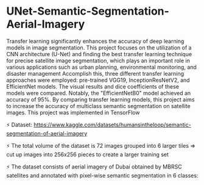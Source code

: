 # UNet-Semantic-Segmentation-Aerial-Imagery

Transfer learning significantly enhances the accuracy of deep learning models in image segmentation. This project focuses on the utilization of a CNN architecture (U-Net) and finding the best transfer learning technique for precise satellite image segmentation, which plays an important role in various applications such as urban planning, environmental monitoring, and disaster management Accomplish this, three different transfer learning approaches were employed: pre-trained VGG19, InceptionResNetV2, and EfficientNet models. The visual results and dice coefficients of these models were compared. Notably, the "EfficientNetB0" model achieved an accuracy of 95%. By comparing transfer learning models, this project aims to increase the accuracy of multiclass semantic segmentation on satellite images. This project was implemented in TensorFlow 

⚡ Dataset: https://www.kaggle.com/datasets/humansintheloop/semantic-segmentation-of-aerial-imagery

⚡ The total volume of the dataset is 72 images grouped into 6 larger tiles => cut up images into 256x256 pieces to create a larger training set

⚡ The dataset consists of aerial imagery of Dubai obtained by MBRSC satellites and annotated with pixel-wise semantic segmentation in 6 classes: 

